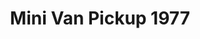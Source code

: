 ---
    title: Mini Van Pickup 1977
    slug: Mini-Van-Pickup-1977
    description:
    code: Mini-Van-Pickup-1977
    image: https://cmdiy-archive.s3.us-east-1.amazonaws.com/adverts/images/Mini+Van+Pickup+1977.jpeg
    download: https://cmdiy-archive.s3.us-east-1.amazonaws.com/adverts/documents/Mini+Van+Pickup+1977.pdf
---